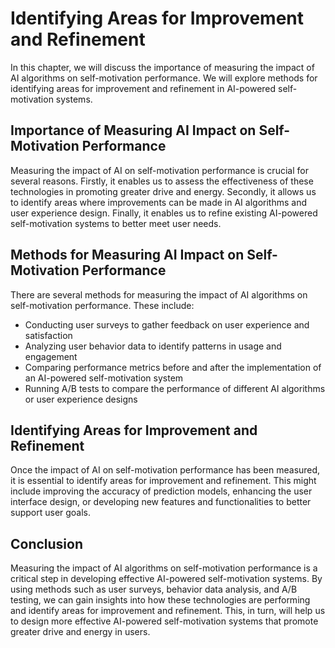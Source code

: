 Identifying Areas for Improvement and Refinement
===============================================================================================================

In this chapter, we will discuss the importance of measuring the impact of AI algorithms on self-motivation performance. We will explore methods for identifying areas for improvement and refinement in AI-powered self-motivation systems.

Importance of Measuring AI Impact on Self-Motivation Performance
----------------------------------------------------------------

Measuring the impact of AI on self-motivation performance is crucial for several reasons. Firstly, it enables us to assess the effectiveness of these technologies in promoting greater drive and energy. Secondly, it allows us to identify areas where improvements can be made in AI algorithms and user experience design. Finally, it enables us to refine existing AI-powered self-motivation systems to better meet user needs.

Methods for Measuring AI Impact on Self-Motivation Performance
--------------------------------------------------------------

There are several methods for measuring the impact of AI algorithms on self-motivation performance. These include:

* Conducting user surveys to gather feedback on user experience and satisfaction
* Analyzing user behavior data to identify patterns in usage and engagement
* Comparing performance metrics before and after the implementation of an AI-powered self-motivation system
* Running A/B tests to compare the performance of different AI algorithms or user experience designs

Identifying Areas for Improvement and Refinement
------------------------------------------------

Once the impact of AI on self-motivation performance has been measured, it is essential to identify areas for improvement and refinement. This might include improving the accuracy of prediction models, enhancing the user interface design, or developing new features and functionalities to better support user goals.

Conclusion
----------

Measuring the impact of AI algorithms on self-motivation performance is a critical step in developing effective AI-powered self-motivation systems. By using methods such as user surveys, behavior data analysis, and A/B testing, we can gain insights into how these technologies are performing and identify areas for improvement and refinement. This, in turn, will help us to design more effective AI-powered self-motivation systems that promote greater drive and energy in users.
